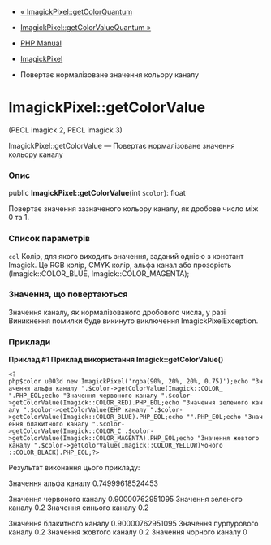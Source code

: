 - [« ImagickPixel::getColorQuantum](imagickpixel.getcolorquantum.md)
- [ImagickPixel::getColorValueQuantum
»](imagickpixel.getcolorvaluequantum.md)

- [PHP Manual](index.md)
- [ImagickPixel](class.imagickpixel.md)
- Повертає нормалізоване значення кольору каналу

# ImagickPixel::getColorValue

(PECL imagick 2, PECL imagick 3)

ImagickPixel::getColorValue — Повертає нормалізоване значення кольору
каналу

### Опис

public **ImagickPixel::getColorValue**(int `$color`): float

Повертає значення зазначеного кольору каналу, як дробове число між 0 та
1.

### Список параметрів

`col`
Колір, для якого виходить значення, заданий однією з констант
Imagick. Це RGB колір, CMYK колір, альфа канал або прозорість
(Imagick::COLOR_BLUE, Imagick::COLOR_MAGENTA);

### Значення, що повертаються

Значення каналу, як нормалізованого дробового числа, у разі
Виникнення помилки буде викинуто виключення ImagickPixelException.

### Приклади

**Приклад #1 Приклад використання **Imagick::getColorValue()****

` <?php$color u003d new ImagickPixel('rgba(90%, 20%, 20%, 0.75)');echo "Значення альфа каналу ".$color->getColorValue(Imagick::COLOR_ ".PHP_EOL;echo "Значення червоного каналу ".$color->getColorValue(Imagick::COLOR_RED).PHP_EOL;echo "Значення зеленого каналу ".$color->getColorValue(EHP каналу ".$color->getColorValue(Imagick::COLOR_BLUE).PHP_EOL;echo "".PHP_EOL;echo "Значення блакитного каналу ".$color->getColorValue(Imagick::COLOR_C .$color->getColorValue(Imagick::COLOR_MAGENTA).PHP_EOL;echo "Значення жовтого каналу ".$color->getColorValue(Imagick::COLOR_YELLOW)Чоного ::COLOR_BLACK).PHP_EOL;?> `

Результат виконання цього прикладу:

Значення альфа каналу 0.74999618524453

Значення червоного каналу 0.90000762951095
Значення зеленого каналу 0.2
Значення синього каналу 0.2

Значення блакитного каналу 0.90000762951095
Значення пурпурового каналу 0.2
Значення жовтого каналу 0.2
Значення чорного каналу 0
